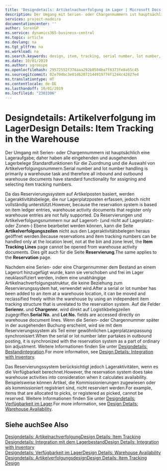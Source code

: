 ```yaml
---
title: 'Designdetails: Artikelnachverfolgung im Lager | Microsoft Docs'
description: Der Umgang mit Serien- oder Chargennummern ist hauptsächlich eine Lageraufgabe; daher haben alle eingehenden und ausgehenden Lagerbelege Standardfunktionen für die Zuordnung und die Auswahl von Artikelverfolgungsnummern. Da das Reservierungssystem auf Artikelposten basiert, werden Lageraktivitätsbelege, die nur Lagerplatzposten erfassen, jedoch nicht vollständig unterstützt.
services: project-madeira
documentationcenter: ''
author: SorenGP
ms.service: dynamics365-business-central
ms.topic: article
ms.devlang: na
ms.tgt_pltfrm: na
ms.workload: na
ms.search.keywords: design, item, tracking, serial number, lot number, outbound documents
ms.date: 10/01/2019
ms.author: sgroespe
ms.openlocfilehash: 29572552f376aaa292b8584ba7f8373fe8a65c45
ms.sourcegitcommit: 02e704bc3e01d62072144919774f1244c42827e4
ms.translationtype: HT
ms.contentlocale: de-DE
ms.lasthandoff: 10/01/2019
ms.locfileid: "2303306"
---
```

# <a name="design-details-item-tracking-in-the-warehouse"></a><span data-ttu-id="2dcfb-104">Designdetails: Artikelverfolgung im Lager</span><span class="sxs-lookup"><span data-stu-id="2dcfb-104">Design Details: Item Tracking in the Warehouse</span></span>
<span data-ttu-id="2dcfb-105">Der Umgang mit Serien- oder Chargennummern ist hauptsächlich eine Lageraufgabe; daher haben alle eingehenden und ausgehenden Lagerbelege Standardfunktionen für die Zuordnung und die Auswahl von Artikelverfolgungsnummern.</span><span class="sxs-lookup"><span data-stu-id="2dcfb-105">Serial number and lot number handling is primarily a warehouse task and therefore all inbound and outbound warehouse documents have standard functionality for assigning and selecting item tracking numbers.</span></span>  

<span data-ttu-id="2dcfb-106">Da das Reservierungssystem auf Artikelposten basiert, werden Lageraktivitätsbelege, die nur Lagerplatzposten erfassen, jedoch nicht vollständig unterstützt.</span><span class="sxs-lookup"><span data-stu-id="2dcfb-106">However, because the reservation system is based on item ledger entries, warehouse activity documents that register only warehouse entries are not fully supported.</span></span> <span data-ttu-id="2dcfb-107">Da Reservierungen und Artikelverfolgungsnummern nur auf Lagerort- (und nicht auf Lagerplatz- oder Zonen-) Ebene bearbeitet werden können, kann die Seite **Artikelverfolgungszeilen** nicht aus den Lageraktivitätsbelegen heraus geöffnet werden.</span><span class="sxs-lookup"><span data-stu-id="2dcfb-107">Because reservations and item tracking numbers can be handled only at the location level, not at the bin and zone level, the **Item Tracking Lines** page cannot be opened from warehouse activity documents.</span></span> <span data-ttu-id="2dcfb-108">Dies gilt auch für die Seite **Reservierung**.</span><span class="sxs-lookup"><span data-stu-id="2dcfb-108">The same applies to the **Reservation** page.</span></span>  

<span data-ttu-id="2dcfb-109">Nachdem eine Serien- oder eine Chargennummer dem Bestand an einem Lagerort hinzugefügt wurde, kann sie verschoben und frei im Lager neuklassifiziert werden, indem eine unabhängige Artikelnachverfolgungsstruktur, die keine Beziehung zum Reservierungssystem hat, verwendet wird.</span><span class="sxs-lookup"><span data-stu-id="2dcfb-109">After a serial or lot number has been added to an item at a warehouse location, it can be moved and reclassified freely within the warehouse by using an independent item tracking structure that is unrelated to the reservation system.</span></span> <span data-ttu-id="2dcfb-110">Auf die Felder **Seriennr.** und **Chargennr.** wird direkt auf Logistikbelegzeilen zugegriffen.</span><span class="sxs-lookup"><span data-stu-id="2dcfb-110">**Serial No.** and **Lot No.** fields are accessed directly on warehouse document lines.</span></span> <span data-ttu-id="2dcfb-111">Wenn die Serien- oder Chargennummer später in der ausgehenden Buchung erscheint, wird sie mit dem Reservierungssystem als Teil einer gewöhnlichen Lagerplatzanpassung synchronisiert.</span><span class="sxs-lookup"><span data-stu-id="2dcfb-111">When the serial or lot number later partakes in outbound posting, it is synchronized with the reservation system as a part of ordinary bin adjustment.</span></span> <span data-ttu-id="2dcfb-112">Weitere Informationen finden Sie unter [Designdetails: Bestandintegration](design-details-integration-with-inventory.md).</span><span class="sxs-lookup"><span data-stu-id="2dcfb-112">For more information, see [Design Details: Integration with Inventory](design-details-integration-with-inventory.md).</span></span>  

<span data-ttu-id="2dcfb-113">Das Reservierungssystem berücksichtigt jedoch Lageraktivitäten, wenn es die Verfügbarkeit berechnet.</span><span class="sxs-lookup"><span data-stu-id="2dcfb-113">However, the reservation system does take warehouse activities into consideration when it calculates availability.</span></span> <span data-ttu-id="2dcfb-114">Beispielsweise können Artikel, die Kommissionierungen zugewiesen oder als kommissioniert registriert sind, nicht reserviert werden.</span><span class="sxs-lookup"><span data-stu-id="2dcfb-114">For example, items that are allocated to picks, or registered as picked, cannot be reserved.</span></span> <span data-ttu-id="2dcfb-115">Weitere Informationen finden Sie unter [Designdetails: Verfügbarkeit im Lager](design-details-availability-in-the-warehouse.md).</span><span class="sxs-lookup"><span data-stu-id="2dcfb-115">For more information, see [Design Details: Warehouse Availability](design-details-availability-in-the-warehouse.md).</span></span>

## <a name="see-also"></a><span data-ttu-id="2dcfb-116">Siehe auch</span><span class="sxs-lookup"><span data-stu-id="2dcfb-116">See Also</span></span>  
[<span data-ttu-id="2dcfb-117">Designdetails: Artikelnachverfolgung</span><span class="sxs-lookup"><span data-stu-id="2dcfb-117">Design Details: Item Tracking</span></span>](design-details-item-tracking.md)  
[<span data-ttu-id="2dcfb-118">Designdetails: Integration mit dem Lagerbestand</span><span class="sxs-lookup"><span data-stu-id="2dcfb-118">Design Details: Integration with Inventory</span></span>](design-details-integration-with-inventory.md)  
[<span data-ttu-id="2dcfb-119">Designdetails: Verfügbarkeit im Lager</span><span class="sxs-lookup"><span data-stu-id="2dcfb-119">Design Details: Warehouse Availability</span></span>](design-details-availability-in-the-warehouse.md)  
[<span data-ttu-id="2dcfb-120">Designdetails: Artikelverfolgungsdesign</span><span class="sxs-lookup"><span data-stu-id="2dcfb-120">Design Details: Item Tracking Design</span></span>](design-details-item-tracking-design.md)
